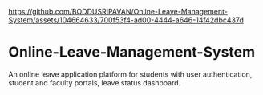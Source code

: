 

https://github.com/BODDUSRIPAVAN/Online-Leave-Management-System/assets/104664633/700f53f4-ad00-4444-a646-14f42dbc437d

# Online-Leave-Management-System
An online leave application platform for students with user authentication, student and faculty portals, leave status dashboard.
